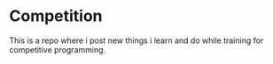 # Competition
This is a repo where i post new things i learn and do while training for competitive programming.


